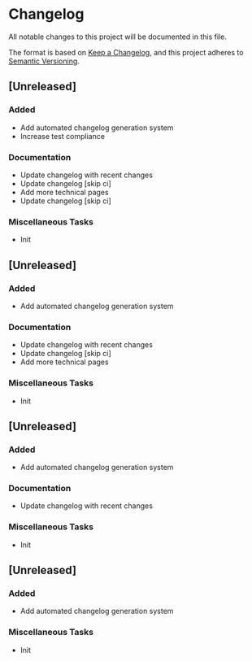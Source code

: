 # Changelog

All notable changes to this project will be documented in this file.

The format is based on [Keep a Changelog](https://keepachangelog.com/en/1.0.0/),
and this project adheres to [Semantic Versioning](https://semver.org/spec/v2.0.0.html).

## [Unreleased]

### Added

- Add automated changelog generation system
- Increase test compliance

### Documentation

- Update changelog with recent changes
- Update changelog [skip ci]
- Add more technical pages
- Update changelog [skip ci]

### Miscellaneous Tasks

- Init

## [Unreleased]

### Added

- Add automated changelog generation system

### Documentation

- Update changelog with recent changes
- Update changelog [skip ci]
- Add more technical pages

### Miscellaneous Tasks

- Init

## [Unreleased]

### Added

- Add automated changelog generation system

### Documentation

- Update changelog with recent changes

### Miscellaneous Tasks

- Init

## [Unreleased]

### Added

- Add automated changelog generation system

### Miscellaneous Tasks

- Init

<!-- generated by git-cliff -->
